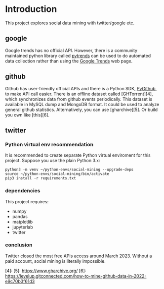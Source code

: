 # Introduction

This project explores social data mining with twitter/google etc.

## google

Google trends has no official API. However, there is a community maintained
python library called [pytrends][1] can be used to do automated data collection
rather than using the [Google Trends][2] web page.


## github

Github has user-friendly official APIs and there is a Python SDK,
[PyGithub][3], to make API call easier. There is an offline dataset called
[GHTorrent][4], which synchronizes data from github events periodically. This
dataset is available in MySQL dump and MongoDB format. It could be used to
analyze general github statistics. Alternatively, you can use [gharchive][5].
Or build you own like [this][6].

## twitter

### Python virtual env recommendation
It is recommended to create separate Python virtual enviroment for this
project. Suppose you use the plain Python 3.x:

    python3 -m venv ~/python-envs/social-mining --upgrade-deps
    source ~/python-envs/social-mining/bin/activate
    pip3 install -r requirements.txt


### dependencies

This project requires:

- numpy
- pandas
- matplotlib
- jupyterlab
- twitter

### conclusion

Twitter closed the most free APIs access around March 2023.
Without a paid account, social mining is literally impossible.


[1]: https://pypi.org/project/pytrends/
[2]: https://trends.google.com/
[3]: https://pypi.org/project/PyGithub/
[4]: 
[5]: https://www.gharchive.org/
[6]: https://levelup.gitconnected.com/how-to-mine-github-data-in-2022-e9c70b3f61d3
